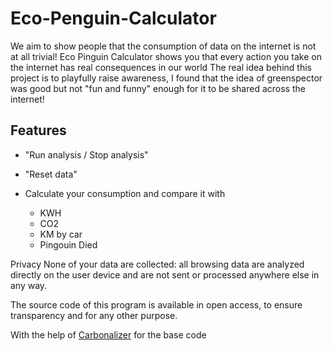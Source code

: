 # Eco-Penguin-Calculator

We aim to show people that the consumption of data on the internet is not at all trivial! Eco Pinguin Calculator shows you that every action you take on the internet has real consequences in our world
The real idea behind this project is to playfully raise awareness, I found that the idea of greenspector was good but not "fun and funny" enough for it to be shared across the internet!

## Features



- "Run analysis / Stop analysis" 

- "Reset data" 

- Calculate your consumption and compare it with 
    - KWH
    - CO2
    - KM by car
    - Pingouin Died

Privacy
None of your data are collected: all browsing data are analyzed directly on the user device and are not sent or processed anywhere else in any way.

The source code of this program is available in open access, to ensure transparency and for any other purpose.

With the help of [Carbonalizer](https://github.com/carbonalyser/Carbonalyser) for the base code


